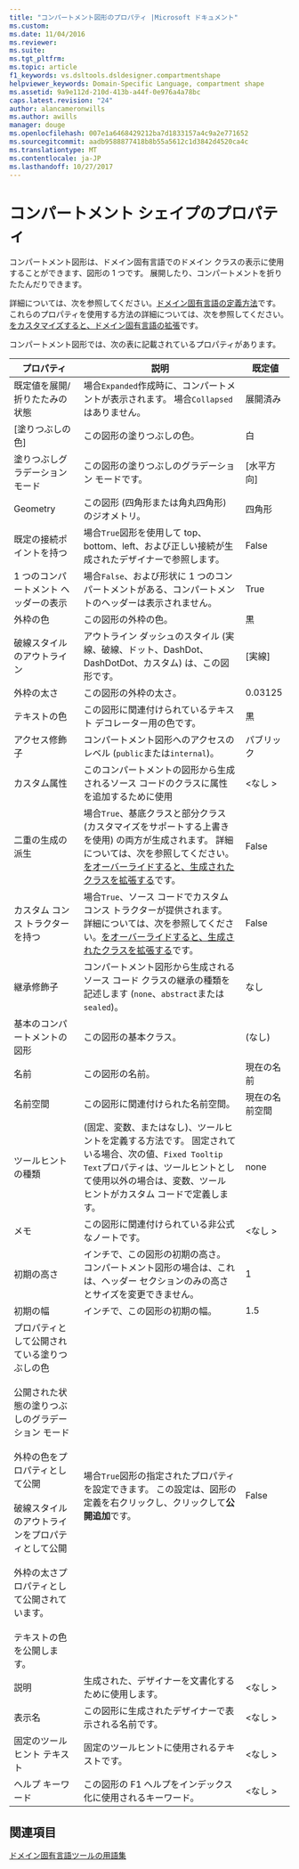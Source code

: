 ```yaml
---
title: "コンパートメント図形のプロパティ |Microsoft ドキュメント"
ms.custom: 
ms.date: 11/04/2016
ms.reviewer: 
ms.suite: 
ms.tgt_pltfrm: 
ms.topic: article
f1_keywords: vs.dsltools.dsldesigner.compartmentshape
helpviewer_keywords: Domain-Specific Language, compartment shape
ms.assetid: 9a9e112d-210d-413b-a44f-0e976a4a78bc
caps.latest.revision: "24"
author: alancameronwills
ms.author: awills
manager: douge
ms.openlocfilehash: 007e1a6468429212ba7d1833157a4c9a2e771652
ms.sourcegitcommit: aadb9588877418b8b55a5612c1d3842d4520ca4c
ms.translationtype: MT
ms.contentlocale: ja-JP
ms.lasthandoff: 10/27/2017
---
```

# <a name="properties-of-compartment-shapes"></a>コンパートメント シェイプのプロパティ
コンパートメント図形は、ドメイン固有言語でのドメイン クラスの表示に使用することができます、図形の 1 つです。 展開したり、コンパートメントを折りたたんだりできます。  
  
 詳細については、次を参照してください。[ドメイン固有言語の定義方法](../modeling/how-to-define-a-domain-specific-language.md)です。 これらのプロパティを使用する方法の詳細については、次を参照してください。[をカスタマイズすると、ドメイン固有言語の拡張](../modeling/customizing-and-extending-a-domain-specific-language.md)です。  
  
 コンパートメント図形では、次の表に記載されているプロパティがあります。  
  
|プロパティ|説明|既定値|  
|--------------|-----------------|-------------|  
|既定値を展開/折りたたみの状態|場合`Expanded`作成時に、コンパートメントが表示されます。 場合`Collapsed`はありません。|展開済み|  
|[塗りつぶしの色]|この図形の塗りつぶしの色。|白|  
|塗りつぶしグラデーション モード|この図形の塗りつぶしのグラデーション モードです。|[水平方向]|  
|Geometry|この図形 (四角形または角丸四角形) のジオメトリ。|四角形|  
|既定の接続ポイントを持つ|場合`True`図形を使用して top、bottom、left、および正しい接続が生成されたデザイナーで参照します。|False|  
|1 つのコンパートメント ヘッダーの表示|場合`False`、および形状に 1 つのコンパートメントがある、コンパートメントのヘッダーは表示されません。|True|  
|外枠の色|この図形の外枠の色。|黒|  
|破線スタイルのアウトライン|アウトライン ダッシュのスタイル (実線、破線、ドット、DashDot、DashDotDot、カスタム) は、この図形です。|[実線]|  
|外枠の太さ|この図形の外枠の太さ。|0.03125|  
|テキストの色|この図形に関連付けられているテキスト デコレーター用の色です。|黒|  
|アクセス修飾子|コンパートメント図形へのアクセスのレベル (`public`または`internal`)。|パブリック|  
|カスタム属性|このコンパートメントの図形から生成されるソース コードのクラスに属性を追加するために使用|\<なし >|  
|二重の生成の派生|場合`True`、基底クラスと部分クラス (カスタマイズをサポートする上書きを使用) の両方が生成されます。 詳細については、次を参照してください。[をオーバーライドすると、生成されたクラスを拡張する](../modeling/overriding-and-extending-the-generated-classes.md)です。|False|  
|カスタム コンス トラクターを持つ|場合`True`、ソース コードでカスタム コンス トラクターが提供されます。 詳細については、次を参照してください。[をオーバーライドすると、生成されたクラスを拡張する](../modeling/overriding-and-extending-the-generated-classes.md)です。|False|  
|継承修飾子|コンパートメント図形から生成されるソース コード クラスの継承の種類を記述します (`none`、`abstract`または`sealed`)。|なし|  
|基本のコンパートメントの図形|この図形の基本クラス。|(なし)|  
|名前|この図形の名前。|現在の名前|  
|名前空間|この図形に関連付けられた名前空間。|現在の名前空間|  
|ツールヒントの種類|(固定、変数、またはなし)、ツールヒントを定義する方法です。 固定されている場合、次の値、`Fixed Tooltip Text`プロパティは、ツールヒントとして使用以外の場合は、変数、ツール ヒントがカスタム コードで定義します。|none|  
|メモ|この図形に関連付けられている非公式なノートです。|\<なし >|  
|初期の高さ|インチで、この図形の初期の高さ。 コンパートメント図形の場合は、これは、ヘッダー セクションのみの高さとサイズを変更できません。|1|  
|初期の幅|インチで、この図形の初期の幅。|1.5|  
|プロパティとして公開されている塗りつぶしの色<br /><br /> 公開された状態の塗りつぶしのグラデーション モード<br /><br /> 外枠の色をプロパティとして公開<br /><br /> 破線スタイルのアウトラインをプロパティとして公開<br /><br /> 外枠の太さプロパティとして公開されています。<br /><br /> テキストの色を公開します。|場合`True`図形の指定されたプロパティを設定できます。 この設定は、図形の定義を右クリックし、クリックして**公開追加**です。|False|  
|説明|生成された、デザイナーを文書化するために使用します。|\<なし >|  
|表示名|この図形に生成されたデザイナーで表示される名前です。|\<なし >|  
|固定のツールヒント テキスト|固定のツールヒントに使用されるテキストです。|\<なし >|  
|ヘルプ キーワード|この図形の F1 ヘルプをインデックス化に使用されるキーワード。|\<なし >|  
  
## <a name="see-also"></a>関連項目  
 [ドメイン固有言語ツールの用語集](http://msdn.microsoft.com/en-us/ca5e84cb-a315-465c-be24-76aa3df276aa)